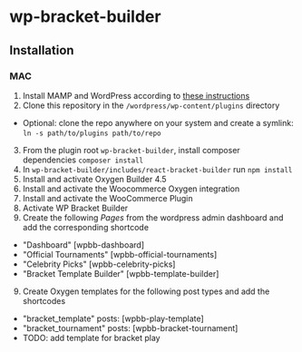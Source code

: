 # wp-bracket-builder

## Installation

### MAC
1. Install MAMP and WordPress according to [these instructions](https://codex.wordpress.org/Installing_WordPress_Locally_on_Your_Mac_With_MAMP)
2. Clone this repository in the `/wordpress/wp-content/plugins` directory
  - Optional: clone the repo anywhere on your system and create a symlink: `ln -s path/to/plugins path/to/repo`
3. From the plugin root `wp-bracket-builder`, install composer dependencies `composer install`
4. In `wp-bracket-builder/includes/react-bracket-builder` run `npm install`
5. Install and activate Oxygen Builder 4.5
6. Install and activate the Woocommerce Oxygen integration
7. Install and activate the WooCommerce Plugin
7. Activate WP Bracket Builder
8. Create the following _Pages_ from the wordpress admin dashboard and add the corresponding shortcode
- "Dashboard" [wpbb-dashboard]
- "Official Tournaments" [wpbb-official-tournaments]
- "Celebrity Picks" [wpbb-celebrity-picks]
- "Bracket Template Builder" [wpbb-template-builder]
9. Create Oxygen templates for the following post types and add the shortcodes
- "bracket_template" posts: [wpbb-play-template]
- "bracket_tournament" posts: [wpbb-bracket-tournament]
- TODO: add template for bracket play
